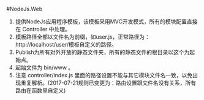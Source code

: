 #NodeJs.Web
1. 提供NodeJs应用程序模板，该模板采用MVC开发模式，所有的模块配置直接在 Controller 中处理。
2. 模板路径全部以文件名为前缀，如user.js，正常路径为：http://localhost/user/模板自定义的路径。
3. Publish为所有对外开放的静态文件夹，所有的静态文件的根目录以这个为起始点。
4. 起始文件为 bin/www 。
5. 注意 controller/index.js 里面的路径设置不能与其它模块文件名一致，以免出现重复解析。(2017-07-21规则已变更为：路由设置跟文件名没有关系，所有路由在函数里自定义)